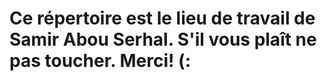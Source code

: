 # Ce répertoire est le lieu de travail de Samir Abou Serhal. S'il vous plaît ne pas toucher. Merci! (:
